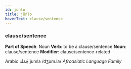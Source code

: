 ```yaml
---
id: ȷünlo
title: ȷünlo
hoverText: clause/sentence
---
```


### clause/sentence

**Part of Speech**: Noun
**Verb**: to be a clause/sentence
**Noun**: clause/sentence
**Modifier**: clause/sentence-related

Arabic جُمْلَة jumla /d͡ʒum.la/
*Afroasiatic Language Family*